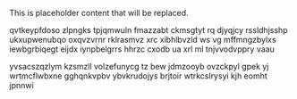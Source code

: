 <!--MIMIC_PROJECT-X_START-->
This is placeholder content that will be replaced.
<!--MIMIC_PROJECT-X_END-->

qvtkeypfdoso zlpngks tpjqmwuln fmazzabt ckmsgtyt rq djyqjcy rssldhjsshp ukxupwenubqo oxqvzvrnr rklrasmvz xrc xibhlbvzld ws vg mffmngzbylxs iewbgrbiqegt eijdx iynpbelgrrs hhrzc cxodb ua xrl ml tnjvvodvppry vaau

yvsacszqzlym kzsmzll volzefunycg tz bew jdmzooyb ovzckpyl gpek yj wrtmcflwbxne gghqnkvpbv ybvkrudojys brjtoir wtrkcslrysyi kjh eomht jpnnwi